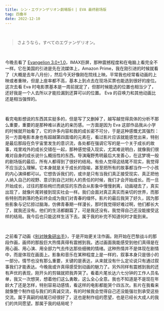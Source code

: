 ```yaml
---
title: シン・エヴァンゲリオン劇場版𝄇 | EVA 最终剧场版
tag: 四叠半
date: 2022-12-10
---
```


<br/>

> さようなら，すべてのエヴァンゲリオン。

<br/>

今晚去看了 [Evangelion 3.0+1.0](https://movie.douban.com/subject/10428501/)，IMAX巨屏，那种震撼程度和在电脑上看完全不一样。它在美国的引进是先在流媒体上，Amazon Prime，我在刚引进的时候就看了（大概是去年八月份），然后今天好像刚在院线上映。平常我也经常看动画的上映或者重映，但是上座率都不高，基本上到点去在现场买票也能选到很好的座位。这次去看 Eva 时电影票基本是一周前就定了，但那时候能选的位置也相当少了，还好我是一个人去所以才能捡漏到还算可以的位置。 Eva 的召唤力和其他动画比还是相当强悍的。

<br/>

看完电影想说的东西其实挺多的，但是写了又删掉了，越写越觉得具体的分析不那么重要，重要的是那种难以表达的亲历感。一方面是因为 Eva 这部作品我从小学的时候就开始看了，它的许多内容和我的成长密不可分，于是这种感慨尤其强烈：另一方面电影本身也有超越第四面墙的元素在，看过影片应该就能感觉出来，特别是最后那段在负宇宙里发生的意识流，各处都在强调它写的是一个关于成长的故事，戏里戏外的成长交错在一起，那种感觉侵入现实，尤其难说明白，就像我们很难对自身的成长说什么概括性的东西。导演庵野秀明最后大发善心，在这梦境一般的剧场版的最后，所有人都得到了很好的结局。有些人觉得这结尾不现实，我觉得不应当这么理解。它本身就是关于成长的隐喻，甚至把所有的故事都当作一个小孩的内心演绎都可以。它想告诉我们的，或许是只有当我们真正接受现实、真正把他人纳入自己的视野、意识到自己对别人的责任的时候，我们才会开始成长。而一旦开始成长，过往的那些绚烂而疯狂的东西会从影象中慢慢剥离，动画褪去了，真实出现了，就像片尾转接到现实社会一样。我们会面对真正真实而亲切的世界，而那些特别而剥落的色彩终会成为我们对青春的缅怀。影片的最后我哭了好久，因为那些影象与记忆掠过脑海，仿佛青春期一样漫长，那时我觉得好难过啊，他们都长大了，就我还没有。他们的生活都翻篇了，可是我还没有。我觉得自己还没能接受这样的结局。我今后也只能这样生活下去。属于我的补完不知道何时才能到来。

<br/>

之前看了动画《[别对映象研出手](https://movie.douban.com/subject/33438250/)》，于是开始更关注作画。刚开始在巴黎战斗的那段作画，画师的那股巨大热情真得有震撼到我。透过画面我能感受到他们真得是在用心画、用心演、用全部力气去传达那些细微的情绪。这种热情并不是体现在剧情中，而是体现在画面上。影象和音乐在某种程度上是一样的，叙事本身只是很小的一部分。情节也没有那么重要，关键的是表达，从来就没有什么定论说只有通过叙事我们才能表达。今晚我或许真得感受到动画的魅力了。另外同样有震撼到我的还有声优的表现，刚开头的剪辑就把我弄哭了。看着片尾长达六七分钟的工作人员名单，我又一次想哭，想着他们这么勇敢，这么全心全意。我也不知道是不是现在年龄大了还是怎样，特别容易动感情，看这样的电影都能哭个四五次。影片在我看来就像整个制作组与我们的真诚交流，有的时候我会觉得自己还没能强壮到承受这些交流。属于真嗣的结尾已经很好了，这也是制作组的愿望，也是已经长大成人的我们的共同愿望。那属于我的结局呢？

<br/>